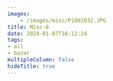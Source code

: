 ```yaml
---
images:
    - /images/misc/P1002032.JPG
title: Misc-8
date: 2024-01-07T16:12:24
tags:
- all
- bazar
multipleColumn: false
hideTitle: true
---
```

